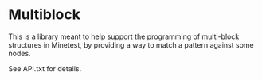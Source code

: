 Multiblock
==========
This is a library meant to help support the programming of multi-block
structures in Minetest, by providing a way to match a pattern against some
nodes.

See API.txt for details.